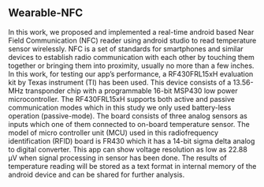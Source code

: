 ## Wearable-NFC
In this work, we proposed and implemented a real-time android based Near Field Communication (NFC) reader using android studio to read temperature sensor wirelessly. NFC is a set of standards for smartphones and similar devices to establish radio communication with each other by touching them together or bringing them into proximity, usually no more than a few inches. In this work, for testing our app’s performance, a RF430FRL15xH evaluation kit by Texas instrument (TI) has been used. This device consists of a 13.56-MHz transponder chip with a programmable 16-bit MSP430 low power microcontroller. The RF430FRL15xH supports both active and passive communication modes which in this study we only used battery-less operation (passive-mode). The board consists of three analog sensors as inputs which one of them connected to on-board temperature sensor. The model of micro controller unit (MCU) used in this radiofrequency identification (RFID) board is FR430 which it has a 14-bit sigma delta analog to digital converter. This app can show voltage resolution as low as 22.88 µV when signal processing in sensor has been done. The results of temperature reading will be stored as a text format in internal memory of the android device and can be shared for further analysis.

